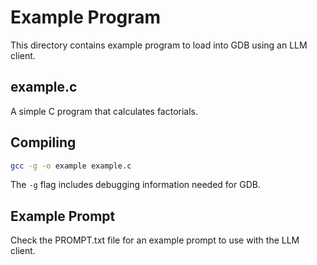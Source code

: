 # Example Program

This directory contains example program to load into GDB using an LLM client.

## example.c

A simple C program that calculates factorials.

## Compiling

```bash
gcc -g -o example example.c
```

The `-g` flag includes debugging information needed for GDB.

## Example Prompt

Check the PROMPT.txt file for an example prompt to use with the LLM client.